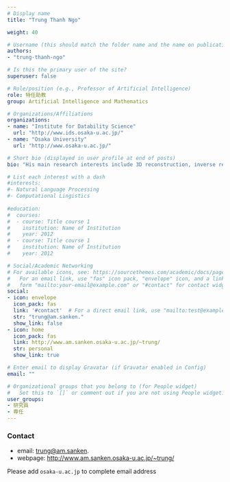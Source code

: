 ```yaml
---
# Display name
title: "Trung Thanh Ngo"

weight: 40

# Username (this should match the folder name and the name on publications)
authors:
- "trung-thanh-ngo"

# Is this the primary user of the site?
superuser: false

# Role/position (e.g., Professor of Artificial Intelligence)
role: 特任助教
group: Artificial Intelligence and Mathematics

# Organizations/Affiliations
organizations:
- name: "Institute for Datability Science"
  url: "http://www.ids.osaka-u.ac.jp/"
- name: "Osaka University"
  url: "http://www.osaka-u.ac.jp/"

# Short bio (displayed in user profile at end of posts)
bio: "His main research interests include 3D reconstruction, inverse rendering, and machine learning applications in computer vision."

# List each interest with a dash
#interests:
#- Natural Language Processing
#- Computational Lingistics
  
#education:
#  courses:
#  - course: Title course 1
#    institution: Name of Institution
#    year: 2012
#  - course: Title course 1
#    institution: Name of Institution
#    year: 2012

# Social/Academic Networking
# For available icons, see: https://sourcethemes.com/academic/docs/page-builder/#icons
#   For an email link, use "fas" icon pack, "envelope" icon, and a link in the
#   form "mailto:your-email@example.com" or "#contact" for contact widget.
social:
- icon: envelope
  icon_pack: fas
  link: '#contact'  # For a direct email link, use "mailto:test@example.org".
  str: "trung@am.sanken."
  show_link: false
- icon: home
  icon_pack: fas
  link: http://www.am.sanken.osaka-u.ac.jp/~trung/
  str: personal
  show_link: true

# Enter email to display Gravatar (if Gravatar enabled in Config)
email: ""

# Organizational groups that you belong to (for People widget)
#   Set this to `[]` or comment out if you are not using People widget.
user_groups:
- 研究員
- 専任
---
```


### Contact
- email: trung@am.sanken.
- webpage: http://www.am.sanken.osaka-u.ac.jp/~trung/


Please add `osaka-u.ac.jp` to complete email address